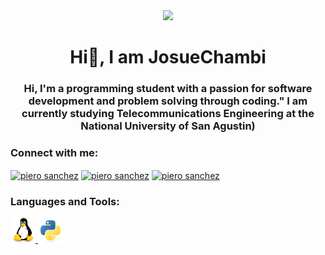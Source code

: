 <div id="header" align="center">
<img src="https://media.giphy.com/media/RbDKaczqWovIugyJmW/giphy.gif" width="600" />
<h1 align="center">Hi👋, I am JosueChambi</h1>
<h3 align="center">Hi, I'm a programming student with a passion for software development and problem solving through coding."
I am currently studying Telecommunications Engineering at the National University of San Agustin)</h3>


<h3 align="left">Connect with me:</h3>
<p align="left">
<a href="https://www.linkedin.com/in/josue-ronaldo-chambi-quispe-aa5476281/" target="blank"><img align="center" src="https://raw.githubusercontent.com/rahuldkjain/github-profile-readme-generator/master/src/images/icons/Social/linked-in-alt.svg" alt="piero sanchez" height="30" width="40" /></a>
<a href="https://www.facebook.com/profile.php?id=100010547611703" target="blank"><img align="center" src="https://raw.githubusercontent.com/rahuldkjain/github-profile-readme-generator/master/src/images/icons/Social/facebook.svg" alt="piero sanchez" height="30" width="40" /></a>
<a href="https://www.instagram.com/j10_chambi/" target="blank"><img align="center" src="https://raw.githubusercontent.com/rahuldkjain/github-profile-readme-generator/master/src/images/icons/Social/instagram.svg" alt="piero sanchez" height="30" width="40" /></a>
</p>

<h3 align="left">Languages and Tools:</h3>
<p align="left"> <a href="https://www.linux.org/" target="_blank" rel="noreferrer"> <img src="https://raw.githubusercontent.com/devicons/devicon/master/icons/linux/linux-original.svg" alt="linux" width="40" height="40"/> </a> <a href="https://www.python.org" target="_blank" rel="noreferrer"> <img src="https://raw.githubusercontent.com/devicons/devicon/master/icons/python/python-original.svg" alt="python" width="40" height="40"/> </a> </p>
